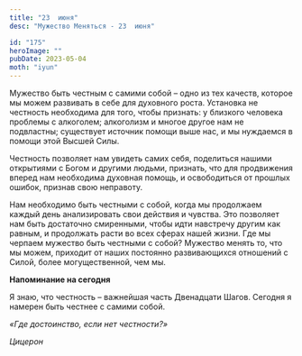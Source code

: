 ```yaml
---
title: "23  июня"
desc: "Мужество Меняться - 23  июня"

id: "175"
heroImage: ""
pubDate: 2023-05-04
moth: "iyun"
---
```


Мужество быть честным с самими собой – одно из тех качеств, которое мы можем
развивать в себе для духовного роста. Установка не честность необходима для
того, чтобы признать: у близкого человека проблемы с алкоголем; алкоголизм и
многое другое нам не подвластны; существует источник помощи выше нас, и мы
нуждаемся в помощи этой Высшей Силы.

Честность позволяет нам увидеть самих себя, поделиться нашими открытиями с
Богом и другими людьми, признать, что для продвижения вперед нам необходима
духовная помощь, и освободиться от прошлых ошибок, признав свою неправоту.

Нам необходимо быть честными с собой, когда мы продолжаем каждый день
анализировать свои действия и чувства. Это позволяет нам быть достаточно
смиренными, чтобы идти навстречу другим как равным, и продолжать расти во всех
сферах нашей жизни. Где мы черпаем мужество быть честными с собой? Мужество
менять то, что мы можем, приходит от наших постоянно развивающихся отношений с
Силой, более могущественной, чем мы.

**Напоминание на сегодня**

Я знаю, что честность – важнейшая часть Двенадцати Шагов. Сегодня я намерен
быть честнее с самими собой.

_«Где достоинство, если нет честности?»_

_Цицерон_

